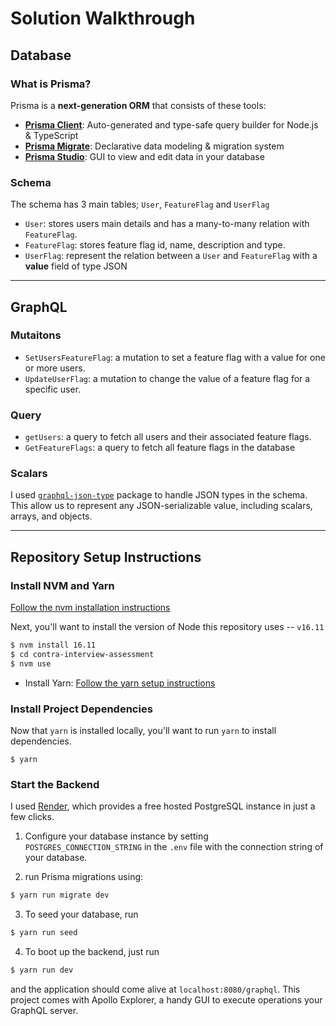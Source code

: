 # Solution Walkthrough

## Database

### What is Prisma?

Prisma is a **next-generation ORM** that consists of these tools:

- [**Prisma Client**](https://www.prisma.io/docs/concepts/components/prisma-client): Auto-generated and type-safe query builder for Node.js & TypeScript
- [**Prisma Migrate**](https://www.prisma.io/docs/concepts/components/prisma-migrate): Declarative data modeling & migration system
- [**Prisma Studio**](https://github.com/prisma/studio): GUI to view and edit data in your database

### Schema

The schema has 3 main tables; `User`, `FeatureFlag` and `UserFlag`

- `User`: stores users main details and has a many-to-many relation with `FeatureFlag`.
- `FeatureFlag`: stores feature flag id, name, description and type.
- `UserFlag`: represent the relation between a `User` and `FeatureFlag` with a **value**
  field of type JSON

---

## GraphQL

### Mutaitons

- `SetUsersFeatureFlag`: a mutation to set a feature flag with a value for one or more users.
- `UpdateUserFlag`: a mutation to change the value of a feature flag for a specific user.

### Query

- `getUsers`: a query to fetch all users and their associated feature flags.
- `GetFeatureFlags`: a query to fetch all feature flags in the database

### Scalars

I used [`graphql-json-type`](https://github.com/taion/graphql-type-json) package to handle JSON types in the schema. This allow us to represent any JSON-serializable value, including scalars, arrays, and objects.

---

## Repository Setup Instructions

### Install NVM and Yarn

[Follow the nvm installation instructions](https://github.com/nvm-sh/nvm)

Next, you'll want to install the version of Node this repository uses -- `v16.11`

```sh
$ nvm install 16.11
$ cd contra-interview-assessment
$ nvm use
```

- Install Yarn: [Follow the yarn setup instructions](https://yarnpkg.com/getting-started/install)

### Install Project Dependencies

Now that `yarn` is installed locally, you'll want to run `yarn` to install dependencies.

```
$ yarn
```

### Start the Backend

I used [Render](https://render.com), which provides a free hosted PostgreSQL instance in just a few clicks.

1. Configure your database instance by setting `POSTGRES_CONNECTION_STRING` in the `.env` file with the connection string of your database.

2. run Prisma migrations using:

```sh
$ yarn run migrate dev
```

3. To seed your database, run

```sh
$ yarn run seed
```

4. To boot up the backend, just run

```sh
$ yarn run dev
```

and the application should come alive at `localhost:8080/graphql`. This project comes with Apollo Explorer, a handy GUI to execute operations your GraphQL server.
